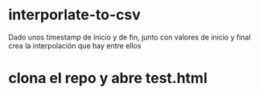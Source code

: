 # interporlate-to-csv

Dado unos timestamp de inicio y de fin, junto con valores de inicio y final crea la interpolación que hay entre ellos

# clona el repo y abre test.html
